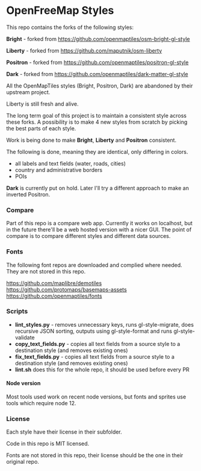 # OpenFreeMap Styles

This repo contains the forks of the following styles:

**Bright** - forked from https://github.com/openmaptiles/osm-bright-gl-style

**Liberty** - forked from https://github.com/maputnik/osm-liberty

**Positron** - forked from https://github.com/openmaptiles/positron-gl-style

**Dark** - forked from https://github.com/openmaptiles/dark-matter-gl-style

All the OpenMapTiles styles (Bright, Positron, Dark) are abandoned by their upstream project.

Liberty is still fresh and alive. 

The long term goal of this project is to maintain a consistent style across these forks. A possibility is to make 4 new styles from scratch by picking the best parts of each style.

Work is being done to make **Bright**, **Liberty** and **Positron** consistent. 

The following is done, meaning they are identical, only differing in colors.

- all labels and text fields (water, roads, cities)
- country and administrative borders
- POIs

**Dark** is currently put on hold. Later I'll try a different approach to make an inverted Positron.



### Compare

Part of this repo is a compare web app. Currently it works on localhost, but in the future there'll be a web hosted version with a nicer GUI. The point of compare is to compare different styles and different data sources.



### Fonts

The following font repos are downloaded and complied where needed. They are not stored in this repo.

https://github.com/maplibre/demotiles
https://github.com/protomaps/basemaps-assets
https://github.com/openmaptiles/fonts



### Scripts

- **lint_styles.py** - removes unnecessary keys, runs gl-style-migrate, does recursive JSON sorting, outputs using gl-style-format and runs gl-style-validate
- **copy_text_fields.py** - copies all text fields from a source style to a destination style (and removes existing ones)
- **fix_text_fields.py** - copies all text fields from a source style to a destination style (and removes existing ones)
- **lint.sh** does this for the whole repo, it should be used before every PR



#### Node version

Most tools used work on recent node versions, but fonts and sprites use tools which require node 12.



### License

Each style have their license in their subfolder.

Code in this repo is MIT licensed.

Fonts are not stored in this repo, their license should be the one in their original repo.
